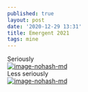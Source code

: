 ```yaml
---
published: true
layout: post
date: '2020-12-29 13:31'
title: Emergent 2021
tags: mine 
---
```

Seriously  
[![image-nohash-md](https://images.weserv.nl/?url=https://i.imgur.com/XLTXKUp.jpg)](https://images.weserv.nl/?url=https://i.imgur.com/M5ltKFf.png)  
Less seriously  
[![image-nohash-md](https://images.weserv.nl/?url=https://i.imgur.com/AjQ8m60.jpg)](https://images.weserv.nl/?url=https://i.imgur.com/YeahOYV.png)
